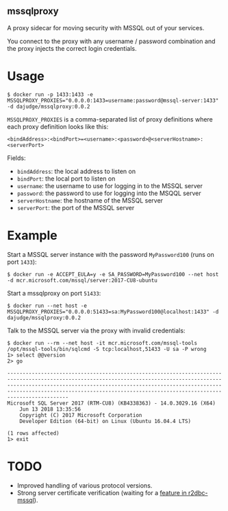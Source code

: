 mssqlproxy
-
A proxy sidecar for moving security with MSSQL out of your services.

You connect to the proxy with any username / password combination and the proxy injects the correct login credentials.

# Usage
```shell script
$ docker run -p 1433:1433 -e MSSQLPROXY_PROXIES="0.0.0.0:1433=username:password@mssql-server:1433" -d dajudge/mssqlproxy:0.0.2
```

`MSSQLPROXY_PROXIES` is a comma-separated list of proxy definitions where each proxy definition looks like this:
```
<bindAddress>:<bindPort>=<username>:<password>@<serverHostname>:<serverPort>
```
Fields:
* `bindAddress`: the local address to listen on
* `bindPort`: the local port to listen on
* `username`: the username to use for logging in to the MSSQL server
* `password`: the password to use for logging into the MSQQL server
* `serverHostname`: the hostname of the MSSQL server
* `serverPort`: the port of the MSSQL server

# Example
Start a MSSQL server instance with the password `MyPassword100` (runs on port `1433`):
```shell script
$ docker run -e ACCEPT_EULA=y -e SA_PASSWORD=MyPassword100 --net host -d mcr.microsoft.com/mssql/server:2017-CU8-ubuntu
```
Start a mssqlproxy on port `51433`:
```shell script
$ docker run --net host -e MSSQLPROXY_PROXIES="0.0.0.0:51433=sa:MyPassword100@localhost:1433" -d dajudge/mssqlproxy:0.0.2
```
Talk to the MSSQL server via the proxy with invalid credentials:
```shell script
$ docker run --rm --net host -it mcr.microsoft.com/mssql-tools /opt/mssql-tools/bin/sqlcmd -S tcp:localhost,51433 -U sa -P wrong
1> select @@version
2> go
                                                                                                                                                                                                                                                                                                            
------------------------------------------------------------------------------------------------------------------------------------------------------------------------------------------------------------------------------------------------------------------------------------------------------------
Microsoft SQL Server 2017 (RTM-CU8) (KB4338363) - 14.0.3029.16 (X64) 
	Jun 13 2018 13:35:56 
	Copyright (C) 2017 Microsoft Corporation
	Developer Edition (64-bit) on Linux (Ubuntu 16.04.4 LTS)                                                                                                            

(1 rows affected)
1> exit
```

# TODO
* Improved handling of various protocol versions.
* Strong server certificate verification (waiting for a [feature in r2dbc-mssql](https://github.com/r2dbc/r2dbc-mssql/issues/148)).
